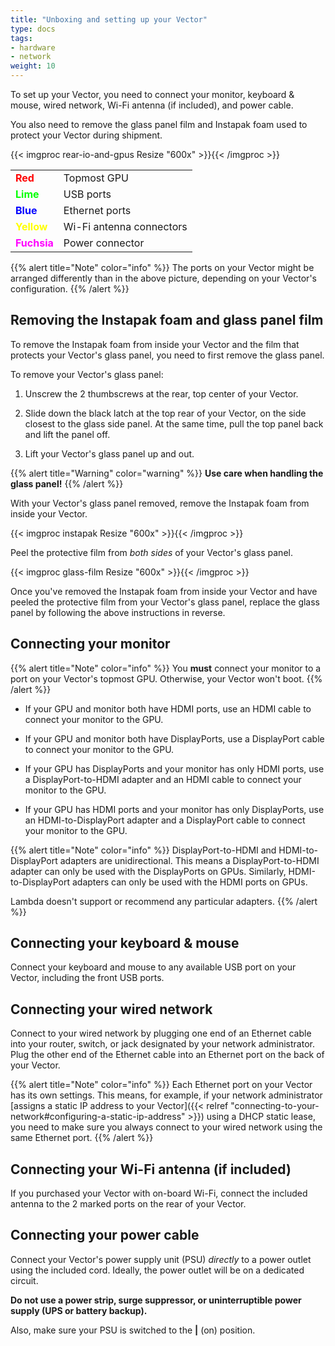 ```yaml
---
title: "Unboxing and setting up your Vector"
type: docs
tags:
- hardware
- network
weight: 10
---
```


<!-- TODO: Add instructions specific to the Chenbro chassis. -->

To set up your Vector, you need to connect your monitor, keyboard & mouse,
wired network, Wi-Fi antenna (if included), and power cable.

You also need to remove the glass panel film and Instapak foam used to protect
your Vector during shipment.

{{< imgproc rear-io-and-gpus Resize "600x" >}}{{< /imgproc >}}

<table>
  <tr><td><span style="color:red"><b>Red</b></span></td><td>Topmost GPU</td></tr>
  <tr><td><span style="color:lime"><b>Lime</b></span></td><td>USB ports</td></tr>
  <tr><td><span style="color:blue"><b>Blue</b></span></td><td>Ethernet ports</td></tr>
  <tr><td><span style="color:yellow"><b>Yellow</b></span></td><td>Wi-Fi antenna connectors</td></tr>
  <tr><td><span style="color:fuchsia"><b>Fuchsia</b></span></td><td>Power connector</td></tr>
</table>

{{% alert title="Note" color="info" %}}
The ports on your Vector might be arranged differently than in the above
picture, depending on your Vector's configuration.
{{% /alert %}}

## Removing the Instapak foam and glass panel film

To remove the Instapak foam from inside your Vector and the film that protects
your Vector's glass panel, you need to first remove the glass panel.

To remove your Vector's glass panel:

1. Unscrew the 2 thumbscrews at the rear, top center of your Vector.

1. Slide down the black latch at the top rear of your Vector, on the side
   closest to the glass side panel. At the same time, pull the top panel back
   and lift the panel off.

1. Lift your Vector's glass panel up and out.

{{% alert title="Warning" color="warning" %}}
**Use care when handling the glass panel!**
{{% /alert %}}

With your Vector's glass panel removed, remove the Instapak foam from inside
your Vector.

{{< imgproc instapak Resize "600x" >}}{{< /imgproc >}}

Peel the protective film from _both sides_ of your Vector's glass panel.

{{< imgproc glass-film Resize "600x" >}}{{< /imgproc >}}

Once you've removed the Instapak foam from inside your Vector and have peeled
the protective film from your Vector's glass panel, replace the glass panel by
following the above instructions in reverse.

## Connecting your monitor

{{% alert title="Note" color="info" %}}
You **must** connect your monitor to a port on your Vector's topmost GPU.
Otherwise, your Vector won't boot.
{{% /alert %}}

- If your GPU and monitor both have HDMI ports, use an HDMI cable to connect
  your monitor to the GPU.

- If your GPU and monitor both have DisplayPorts, use a DisplayPort cable to
  connect your monitor to the GPU.

- If your GPU has DisplayPorts and your monitor has only HDMI ports, use a
  DisplayPort-to-HDMI adapter and an HDMI cable to connect your monitor to the
  GPU.

- If your GPU has HDMI ports and your monitor has only DisplayPorts, use an
  HDMI-to-DisplayPort adapter and a DisplayPort cable to connect your monitor
  to the GPU.

{{% alert title="Note" color="info" %}}
DisplayPort-to-HDMI and HDMI-to-DisplayPort adapters are unidirectional. This
means a DisplayPort-to-HDMI adapter can only be used with the DisplayPorts on
GPUs. Similarly, HDMI-to-DisplayPort adapters can only be used with the HDMI
ports on GPUs.

Lambda doesn't support or recommend any particular adapters.
{{% /alert %}}

## Connecting your keyboard & mouse

Connect your keyboard and mouse to any available USB port on your Vector,
including the front USB ports.

## Connecting your wired network

Connect to your wired network by plugging one end of an Ethernet cable into
your router, switch, or jack designated by your network administrator. Plug
the other end of the Ethernet cable into an Ethernet port on the back of your
Vector.

{{% alert title="Note" color="info" %}}
Each Ethernet port on your Vector has its own settings. This means, for
example, if your network administrator
[assigns a static IP address to your Vector]({{< relref "connecting-to-your-network#configuring-a-static-ip-address" >}})
using a DHCP static lease, you need to make sure you always connect to your
wired network using the same Ethernet port.
{{% /alert %}}

## Connecting your Wi-Fi antenna (if included)

If you purchased your Vector with on-board Wi-Fi, connect the included antenna
to the 2 marked ports on the rear of your Vector.

## Connecting your power cable

Connect your Vector's power supply unit (PSU) _directly_ to a power outlet
using the included cord. Ideally, the power outlet will be on a dedicated
circuit.

**Do not use a power strip, surge suppressor, or uninterruptible power supply
(UPS or battery backup).**

Also, make sure your PSU is switched to the **|** (on) position.

